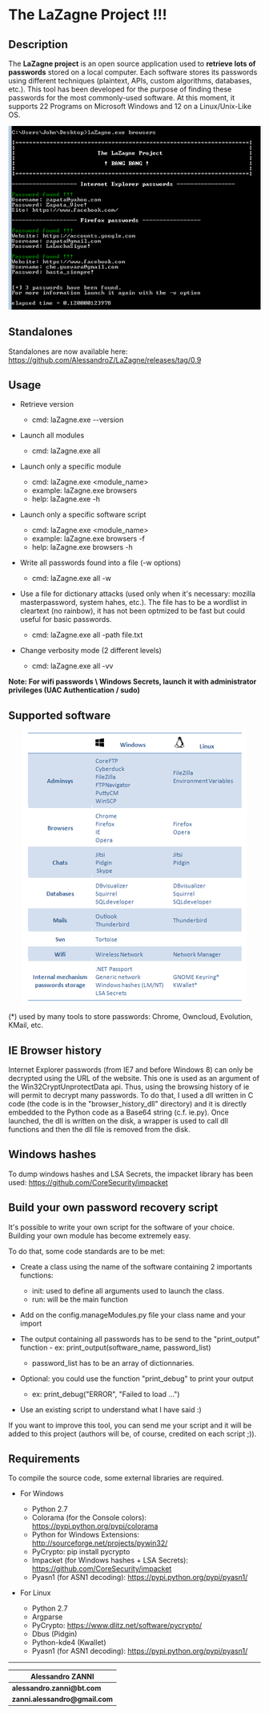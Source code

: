 
__The LaZagne Project !!!__
==

Description
----
The __LaZagne project__ is an open source application used to __retrieve lots of passwords__ stored on a local computer. 
Each software stores its passwords using different techniques (plaintext, APIs, custom algorithms, databases, etc.). This tool has been developed for the purpose of finding these passwords for the most commonly-used software. 
At this moment, it supports 22 Programs on Microsoft Windows and 12 on a Linux/Unix-Like OS.

<p align="center"><img src="./pictures/lazagne.png" alt="The LaZagne project"></p>

Standalones
----
Standalones are now available here: https://github.com/AlessandroZ/LaZagne/releases/tag/0.9

Usage
----
* Retrieve version
	* cmd: laZagne.exe --version

* Launch all modules
	* cmd: laZagne.exe all

* Launch only a specific module
	* cmd: laZagne.exe <module_name>
	* example: laZagne.exe browsers
	* help: laZagne.exe -h

* Launch only a specific software script
	* cmd: laZagne.exe <module_name> <software>
	* example: laZagne.exe browsers -f
	* help: laZagne.exe browsers -h

* Write all passwords found into a file (-w options)
	* cmd: laZagne.exe all -w

* Use a file for dictionary attacks (used only when it's necessary: mozilla masterpassword, system hahes, etc.). The file has to be a wordlist in cleartext (no rainbow), it has not been optmized to be fast but could useful for basic passwords. 
	* cmd: laZagne.exe all -path file.txt

* Change verbosity mode (2 different levels)
	* cmd: laZagne.exe all -vv

__Note: For wifi passwords \ Windows Secrets, launch it with administrator privileges (UAC Authentication / sudo)__

Supported software
----

<p align="center"><img src="./pictures/softwares.png" alt="The LaZagne project"></p>

(*) used by many tools to store passwords: Chrome, Owncloud, Evolution, KMail, etc.

IE Browser history
----
Internet Explorer passwords (from IE7 and before Windows 8) can only be decrypted using the URL of the website. This one is used as an argument of the Win32CryptUnprotectData api. Thus, using the browsing history of ie will permit to decrypt many passwords. 
To do that, I used a dll written in C code (the code is in the "browser_history_dll" directory) and it is directly embedded to the Python code as a Base64 string (c.f. ie.py). Once launched, the dll is written on the disk, a wrapper is used to call dll functions and then the dll file is removed from the disk.

Windows hashes
----
To dump windows hashes and LSA Secrets, the impacket library has been used: https://github.com/CoreSecurity/impacket

Build your own password recovery script
----
It's possible to write your own script for the software of your choice. Building your own module has become extremely easy. 

To do that, some code standards are to be met: 
* Create a class using the name of the software containing 2 importants functions:
	* init: used to define all arguments used to launch the class. 
	* run:  will be the main function

* Add on the config.manageModules.py file your class name and your import

* The output containing all passwords has to be send to the "print_output" function - ex: print_output(software_name, password_list)
	* password_list has to be an array of dictionnaries. 

* Optional: you could use the function "print_debug" to print your output 
	* ex: print_debug("ERROR", "Failed to load ...")

* Use an existing script to understand what I have said :)

If you want to improve this tool, you can send me your script and it will be added to this project (authors will be, of course, credited on each script ;)).

Requirements
----
To compile the source code, some external libraries are required.

* For Windows
	* Python 2.7
	* Colorama (for the Console colors): https://pypi.python.org/pypi/colorama
	* Python for Windows Extensions: http://sourceforge.net/projects/pywin32/
	* PyCrypto: pip install pycrypto
	* Impacket (for Windows hashes + LSA Secrets): https://github.com/CoreSecurity/impacket
	* Pyasn1 (for ASN1 decoding): https://pypi.python.org/pypi/pyasn1/

* For Linux	
	* Python 2.7
	* Argparse
	* PyCrypto: https://www.dlitz.net/software/pycrypto/
	* Dbus (Pidgin)
	* Python-kde4 (Kwallet)
	* Pyasn1 (for ASN1 decoding): https://pypi.python.org/pypi/pyasn1/

----
| __Alessandro ZANNI__    |
| ------------- |
| __alessandro.zanni@bt.com__    |
| __zanni.alessandro@gmail.com__  |


 


